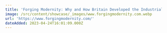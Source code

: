 ```yaml
---
title: 'Forging Modernity: Why and How Britain Developed the Industrial Revolution'
image: /src/content/showcase/_images/www.forgingmodernity.com.webp
url: 'https://www.forgingmodernity.com/'
dateAdded: 2023-04-24T16:01:09.000Z
---
```


